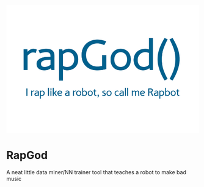 ![img](https://github.com/torinv/rapGod/blob/master/rapgod_logo.png?raw=true)

# RapGod
A neat little data miner/NN trainer tool that teaches a robot to make bad music